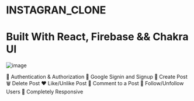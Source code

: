 # INSTAGRAN_CLONE

# Built With React, Firebase && Chakra UI
![image](https://github.com/lovvejeet/Instagram-clone/assets/135307361/1fdb8b50-cf11-4033-a129-121fcf1c9921)

🎃 Authentication & Authorization
📳 Google Signin and Signup
📝 Create Post
🗑️ Delete Post
❤️ Like/Unlike Post
💬 Comment to a Post
👥 Follow/Unfollow Users
📱 Completely Responsive







